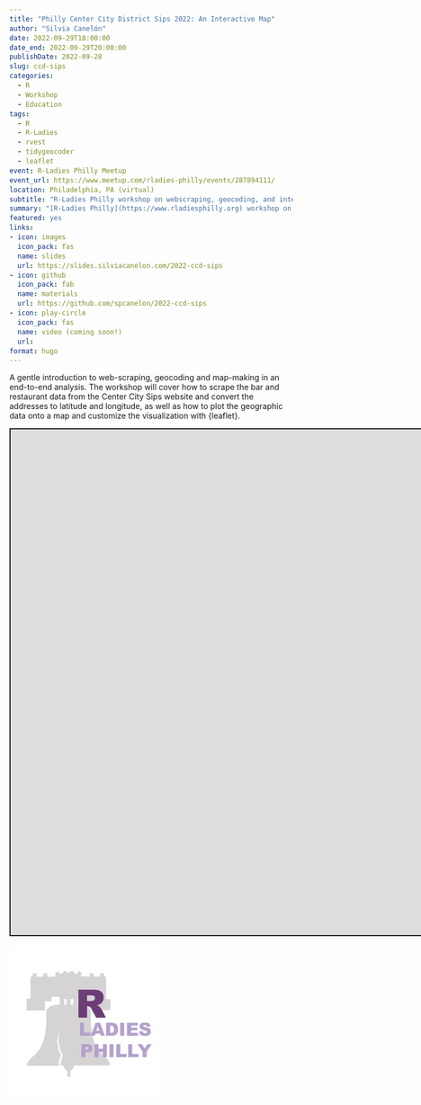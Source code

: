 ```yaml
---
title: "Philly Center City District Sips 2022: An Interactive Map"
author: "Silvia Canelón"
date: 2022-09-29T18:00:00
date_end: 2022-09-29T20:00:00
publishDate: 2022-09-28
slug: ccd-sips
categories:
  - R
  - Workshop
  - Education
tags:
  - R
  - R-Ladies
  - rvest
  - tidygeocoder
  - leaflet
event: R-Ladies Philly Meetup
event_url: https://www.meetup.com/rladies-philly/events/287894111/
location: Philadelphia, PA (virtual)
subtitle: "R-Ladies Philly workshop on webscraping, geocoding, and interactive map-making"
summary: "[R-Ladies Philly](https://www.rladiesphilly.org) workshop on webscraping, geocoding, and interactive map-making"
featured: yes
links:
- icon: images
  icon_pack: fas
  name: slides
  url: https://slides.silviacanelon.com/2022-ccd-sips
- icon: github
  icon_pack: fab
  name: materials
  url: https://github.com/spcanelon/2022-ccd-sips
- icon: play-circle
  icon_pack: fas
  name: video (coming soon!)
  url: 
format: hugo
---
```




<script src="index_files/libs/fitvids-2.1.1/fitvids.min.js"></script>


A gentle introduction to web-scraping, geocoding and map-making in an end-to-end analysis. The workshop will cover how to scrape the bar and restaurant data from the Center City Sips website and convert the addresses to latitude and longitude, as well as how to plot the geographic data onto a map and customize the visualization with {leaflet}.

<div class="shareagain" style="min-width:300px;margin:1em auto;" data-exeternal="1">
<iframe src="https://slides.silviacanelon.com/2022-ccd-sips" width="1600" height="900" style="border:2px solid currentColor;" loading="lazy" allowfullscreen></iframe>
<script>fitvids('.shareagain', {players: 'iframe'});</script>
</div>

<img src="rladies-philly.jpg" data-fig-align="center" data-fig-alt="R-Ladies logo featuring the Liberty Bell" />
